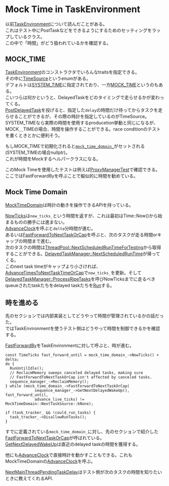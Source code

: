 # Mock Time in TaskEnvironment

以前[TaskEnvironment](https://github.com/elkurin/elkurin-daily-notes/blob/main/docs/day29.md)について読んだことがある。  
これはテスト中にPostTaskなどをできるようにするためのセッティングをラップしているクラス。  
この中で「時間」がどう扱われているかを確認する。

## MOCK_TIME
[TaskEnvironment](https://source.chromium.org/chromium/chromium/src/+/main:base/test/task_environment.h;l=204;drc=54b5f6dcc0e51751aec186771b4012ef663b538b)のコンストラクタでいろんなtraitsを指定できる。  
その中に[TimeSource](https://source.chromium.org/chromium/chromium/src/+/main:base/test/task_environment.h;l=100;drc=54b5f6dcc0e51751aec186771b4012ef663b538b)というenumがある。  
デフォルトは[SYSTEM_TIME](https://source.chromium.org/chromium/chromium/src/+/main:base/test/task_environment.h;l=102;drc=54b5f6dcc0e51751aec186771b4012ef663b538b)に指定されており、一方[MOCK_TIME](https://source.chromium.org/chromium/chromium/src/+/main:base/test/task_environment.h;l=121;drc=54b5f6dcc0e51751aec186771b4012ef663b538b)というのもある。  
こいつらは何かというと、DelayedTaskをどのタイミングで走らせるかが変わってくる。  
[PostDelayedTask](https://source.chromium.org/chromium/chromium/src/+/main:base/task/task_runner.h;l=73;drc=915d2556484c2d799cdc79d3df0a312834a04482)を投げると、指定した`delay`の時間だけ待ってからタスクを走らせることができるが、その際の時計を指定しているのがTimeSource。SYSTEM_TIMEなら実際の時間を使用するproducetion挙動と同じになるが、MOCK＿TIMEの場合、時間を操作することができる。race conditionのテストを書くときとかに便利そう。

もしMOCK_TIMEで初期化されると[`mock_time_domain_`](https://source.chromium.org/chromium/chromium/src/+/main:base/test/task_environment.h;l=489;drc=54b5f6dcc0e51751aec186771b4012ef663b538b)がセットされる(SYSTEM_TIMEの場合nullptr)。  
これが時間をMockするヘルパークラスになる。

このMock Timeを使用したテストは例えば[ProxyManagerTest](https://source.chromium.org/chromium/chromium/src/+/main:chrome/services/cups_proxy/proxy_manager_unittest.cc;l=30;drc=e672a665ffa8fe4901184f03922e2cc548399da5)で確認できる。  
ここではFastForwardByを呼ぶことで擬似的に時間を勧めている。

## Mock Time Domain
[MockTimeDomain](https://source.chromium.org/chromium/chromium/src/+/main:base/test/task_environment.cc;l=189;drc=54b5f6dcc0e51751aec186771b4012ef663b538b)は時計の動きを操作できるAPIを持っている。  

[NowTicks](https://source.chromium.org/chromium/chromium/src/+/main:base/test/task_environment.cc;l=271;drc=54b5f6dcc0e51751aec186771b4012ef663b538b)は`now_ticks_`という時間を返すが、これは最初はTime::Now()から始まるものの勝手には進まない。  
[AdvanceClock](https://source.chromium.org/chromium/chromium/src/+/main:base/test/task_environment.cc;l=218;drc=54b5f6dcc0e51751aec186771b4012ef663b538b)を呼ぶと`delta`分時間が進む。  
あるいは[FastForwardToNextTaskOrCap](https://source.chromium.org/chromium/chromium/src/+/main:base/test/task_environment.cc;l=312;drc=54b5f6dcc0e51751aec186771b4012ef663b538b)を呼ぶと、次のタスクが走る時間orキャップの時間まで進む。  
次のタスクの時間は[ThreadPool::NextScheduledRunTimeForTesting](https://source.chromium.org/chromium/chromium/src/+/main:base/task/thread_pool/thread_pool_impl.cc;l=320;drc=54b5f6dcc0e51751aec186771b4012ef663b538b)から取得することができる。[DelayedTaskManager::NextScheduledRunTime](https://source.chromium.org/chromium/chromium/src/+/main:base/task/thread_pool/delayed_task_manager.cc;l=165;drc=54b5f6dcc0e51751aec186771b4012ef663b538b)が帰ってくる。  
このnext task timeがキャップより小さければ、[AdvanceTimesToNextTaskTimeOrCap](https://source.chromium.org/chromium/chromium/src/+/main:base/test/task_environment.cc;l=294;drc=54b5f6dcc0e51751aec186771b4012ef663b538b)で`now_ticks_`を更新。そして[DelayedTaskManager::ProcessRipeTasks](https://source.chromium.org/chromium/chromium/src/+/main:base/task/thread_pool/thread_pool_impl.cc;l=327;drc=54b5f6dcc0e51751aec186771b4012ef663b538b)を呼びNowTicksまでに走るべきqueueされたtaskたちをdelayed taskたちを[Run](https://source.chromium.org/chromium/chromium/src/+/main:base/task/thread_pool/delayed_task_manager.cc;l=161;drc=54b5f6dcc0e51751aec186771b4012ef663b538b)する。

## 時を進める
先のセクションでは内部実装としてどうやって時間が管理されているかの話だった。  
ではTaskEnvironmentを使うテスト側はどうやって時間を制御できるかを確認する。

[FastForwardBy](https://source.chromium.org/chromium/chromium/src/+/main:base/test/task_environment.cc;l=788;drc=54b5f6dcc0e51751aec186771b4012ef663b538b)をTaskEnvironmentに対して呼ぶと、時が進む。  
```cpp=
const TimeTicks fast_forward_until = mock_time_domain_->NowTicks() + delta;
do {
  RunUntilIdle();
  // ReclaimMemory sweeps canceled delayed tasks, making sure
  // FastForwardToNextTaskOrCap isn't affected by canceled tasks.
  sequence_manager_->ReclaimMemory();
} while (mock_time_domain_->FastForwardToNextTaskOrCap(
             sequence_manager_->GetNextDelayedWakeUp(), fast_forward_until,
             advance_live_ticks) != MockTimeDomain::NextTaskSource::kNone);

if (task_tracker_ && !could_run_tasks) {
  task_tracker_->DisallowRunTasks();
}
```
すでに定義されている`mock_time_domain_`に対し、先のセクションで紹介した[FastForwardToNextTaskOrCap](https://source.chromium.org/chromium/chromium/src/+/main:base/test/task_environment.cc;l=312;drc=54b5f6dcc0e51751aec186771b4012ef663b538b)が呼ばれている。  
[GetNextDelayedWakeUp](https://source.chromium.org/chromium/chromium/src/+/main:base/task/sequence_manager/sequence_manager.h;l=250;drc=54b5f6dcc0e51751aec186771b4012ef663b538b)は直近のdelayed taskの時間を獲得する。

他にも[AdvanceClock](https://source.chromium.org/chromium/chromium/src/+/main:base/test/task_environment.cc;l=825;drc=54b5f6dcc0e51751aec186771b4012ef663b538b)で直接時計を動かすこともできる。これもMockTimeDomainの[AdvanceClock](https://source.chromium.org/chromium/chromium/src/+/main:base/test/task_environment.cc;l=218;drc=54b5f6dcc0e51751aec186771b4012ef663b538b)を呼ぶ。

[NextMainThreadPendingTaskDelay](https://source.chromium.org/chromium/chromium/src/+/main:base/test/task_environment.cc;l=867;drc=54b5f6dcc0e51751aec186771b4012ef663b538b)はテスト側が次のタスクの時間を知りたいときに教えてくれるAPI.